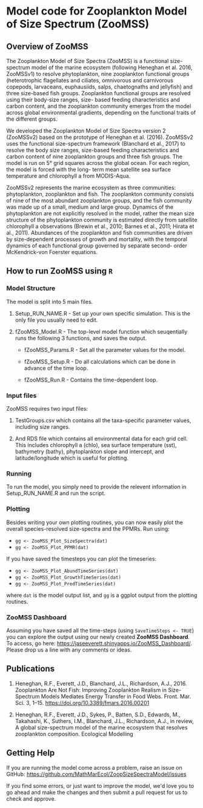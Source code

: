 # Model code for Zooplankton Model of Size Spectrum (ZooMSS)


## Overview of ZooMSS

The Zooplankton Model of Size Spectra (ZooMSS) is a functional size-spectrum model of the marine ecosystem (following Heneghan et al. 2016, ZooMSSv1) to resolve phytoplankton, nine zooplankton functional groups (heterotrophic flagellates and ciliates, omnivorous and carnivorous copepods, larvaceans, euphausiids, salps, chaetognaths and jellyfish) and three size-based fish groups. Zooplankton functional groups are resolved using their body-size ranges, size- based feeding characteristics and carbon content, and the zooplankton community emerges from the model across global environmental gradients, depending on the functional traits of the different groups. 

We developed the Zooplankton Model of Size Spectra version 2 (ZooMSSv2) based on the prototype of Heneghan et al. (2016). ZooMSSv2 uses the functional size-spectrum framework (Blanchard et al., 2017) to resolve the body size ranges, size-based feeding characteristics and carbon content of nine zooplankton groups and three fish groups. The model is run on 5° grid squares across the global ocean. For each region, the model is forced with the long- term mean satellite sea surface temperature and chlorophyll a from MODIS-Aqua.

ZooMSSv2 represents the marine ecosystem as three communities: phytoplankton, zooplankton and fish. The zooplankton community consists of nine of the most abundant zooplankton groups, and the fish community was made up of a small, medium and large group. Dynamics of the phytoplankton are not explicitly resolved in the model, rather the mean size structure of the phytoplankton community is estimated directly from satellite chlorophyll a observations (Brewin et al., 2010; Barnes et al., 2011; Hirata et al., 2011). Abundances of the zooplankton and fish communities are driven by size-dependent processes of growth and mortality, with the temporal dynamics of each functional group governed by separate second- order McKendrick-von Foerster equations.


## How to run ZooMSS using `R`

### Model Structure

The model is split into 5 main files.

1. Setup_RUN_NAME.R - Set up your own specific simulation. This is the only file you usually need to edit.

2. fZooMSS_Model.R - The top-level model function which seuqentially runs the following 3 functions, and saves the output.

    + fZooMSS_Params.R - Set all the parameter values for the model.
  
    + fZooMSS_Setup.R - Do all calculations which can be done in advance of the time loop.
  
    + fZooMSS_Run.R - Contains the time-dependent loop.

### Input files

ZooMSS requires two input files:   

1. TestGroups.csv which contains all the taxa-specific parameter values, including size ranges.   

2. And RDS file which contains all environmental data for each grid cell. This includes chlorophyll a (chlo), sea surface temperature (sst), bathymetry (bathy), phytoplankton slope and intercept, and latitude/longitude which is useful for plotting.   


### Running
To run the model, you simply need to provide the relevent information in Setup_RUN_NAME.R and run the script.

### Plotting
Besides writing your own plotting routines, you can now easily plot the overall species-resolved size-spectra and the PPMRs.
Run using:    
* `gg <- ZooMSS_Plot_SizeSpectra(dat)`    
* `gg <- ZooMSS_Plot_PPMR(dat)`    

If you have saved the timesteps you can plot the timeseries:    
* `gg <- ZooMSS_Plot_AbundTimeSeries(dat)`  
* `gg <- ZooMSS_Plot_GrowthTimeSeries(dat)`   
* `gg <- ZooMSS_Plot_PredTimeSeries(dat)`   

where `dat` is the model output list, and `gg` is a ggplot output from the plotting routines.

### ZooMSS Dashboard
Assuming you have saved all the time-steps (using `SaveTimeSteps <- TRUE`) you can explore the output using our newly created **ZooMSS Dashboard**. To access, go here: https://jaseeverett.shinyapps.io/ZooMSS_Dashboard/. Please drop us a line with any comments or ideas.

## Publications

1. Heneghan, R.F., Everett, J.D., Blanchard, J.L., Richardson, A.J., 2016. Zooplankton Are Not Fish: Improving Zooplankton Realism in Size-Spectrum Models Mediates Energy Transfer in Food Webs. Front. Mar. Sci. 3, 1–15. https://doi.org/10.3389/fmars.2016.00201

2. Heneghan, R.F., Everett, J.D., Sykes, P., Batten, S.D., Edwards, M., Takahashi, K., Suthers, I.M.,  Blanchard, J.L., Richardson, A.J., in review, A global size-spectrum model of the marine ecosystem that resolves zooplankton composition. Ecological Modelling


## Getting Help

If you are running the model come across a problem, raise an issue on GitHub: https://github.com/MathMarEcol/ZoopSizeSpectraModel/issues

If you find some errors, or just want to improve the model, we'd love you to go ahead and make the changes and then submit a pull request for us to check and approve.


